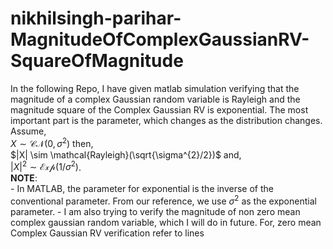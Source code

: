 # nikhilsingh-parihar-MagnitudeOfComplexGaussianRV-SquareOfMagnitude
In the following Repo, I have given matlab simulation verifying that the magnitude of a complex Gaussian random variable is Rayleigh and the magnitude square of the Complex Gaussian RV is exponential. The most important part is the parameter, which changes as the distribution changes.
Assume,  
      $X \sim \mathcal{CN}(0,\sigma^2)$ then,  
      $|X| \sim \mathcal{Rayleigh}(\sqrt{\sigma^{2}/2})$ and,  
      $|X|^2 \sim \mathcal{Exp}(1/\sigma^{2})$.  
      **NOTE**:  
      - In MATLAB, the parameter for exponential is the inverse of the conventional parameter. From our reference, we use $\sigma^2$ as the exponential parameter.
      - I am also trying to verify the magnitude of non zero mean complex gaussian random variable, which I will do in future. For, zero mean Complex Gaussian RV verification refer to lines
